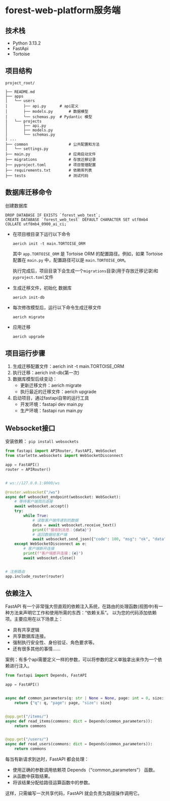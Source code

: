 # forest-web-platform服务端

## 技术栈

- Python 3.13.2
- FastApi
- Tortoise

## 项目结构

```
project_root/

├── README.md
├── apps
│   └── users
│       ├── api.py		# api定义
│       ├── models.py		# 数据模型
│       └── schemas.py	# Pydantic 模型
|   └── projects
│       ├── api.py
│       ├── models.py
│       └── schemas.py
| ...
├── common					# 公共配置和方法
│   └── settings.py
├── main.py					# 应用启动文件
├── migrations				# 存放迁移记录
├── pyproject.toml			# 项目管理配置
├── requirements.txt		# 依赖库列表
├── tests					# 测试代码

```

## 数据库迁移命令

创建数据库

```mysql
DROP DATABASE IF EXISTS `forest_web_test`;
CREATE DATABASE `forest_web_test` DEFAULT CHARACTER SET utf8mb4 COLLATE utf8mb4_0900_ai_ci;
```

- 在项目根目录下运行以下命令

  ```
  aerich init -t main.TORTOISE_ORM
  ```

  其中 `app.TORTOISE_ORM` 是 Tortoise ORM 的配置路径。例如，如果 Tortoise 配置在 `main.py` 中，配置路径可以是
  `main.TORTOISE_ORM`。

  执行完成后，项目目录下会生成一个`migrations`目录(用于存放迁移记录)和`pyproject.toml`文件

- 生成迁移文件，初始化 数据库

  ```
  aerich init-db
  ```

- 每次修改模型后，运行以下命令生成迁移文件

  ```
  aerich migrate
  ```


- 应用迁移

  ```
  aerich upgrade
  ```

## 项目运行步骤

1. 生成迁移配置文件：aerich init -t main.TORTOISE_ORM
2. 执行迁移：aerich init-db(第一次)
3. 数据库模型后续变动：
    - 更新迁移文件：aerich migrate
    - 执行最近的迁移文件：aerich upgrade
4. 启动项目，通过fastapi自带的运行工具
    - 开发环境：fastapi dev main.py
    - 生产环境：fastapi run main.py

## Websocket接口

安装依赖： `pip install websockets`

```python
from fastapi import APIRouter, FastAPI, WebSocket
from starlette.websockets import WebSocketDisconnect

app = FastAPI()
router = APIRouter()


# ws://127.0.0.1:8000/ws

@router.websocket("/ws")
async def websocket_endpoint(websocket: WebSocket):
    # 等待客户端简历连接
    await websocket.accept()
    try:
        while True:
            # 读取客户端传递到的数据
            data = await websocket.receive_text()
            print(f"接收到消息：{data}")
            # 返回数据给客户端
            await websocket.send_json({"code": 100, "msg": "ok", "data": "Hello, World!"})
    except WebSocketDisconnect as e:
        # 客户端断开连接
        print(f"客户端断开连接：{e}")
        await websocket.close()


# 注册路由
app.include_router(router)
```

## 依赖注入

FastAPI 有一个非常强大但直观的依赖注入系统，在路由的处理函数(视图中)有一种方法来声明它工作和使用所需的东西：“依赖关系”。
以为您的代码添加依赖项。主要应用在以下场景上：

- 具有共享逻辑
- 共享数据库连接。
- 强制执行安全性、身份验证、角色要求等。
- 还有很多其他的事情......

案例：有多个api需要定义一样的参数，可以将参数的定义单独拿出来作为一个依赖进行注入。

```python
from fastapi import Depends, FastAPI

app = FastAPI()


async def common_parameters(q: str | None = None, page: int = 0, size: int = 100):
    return {"q": q, "page": page, "size": size}


@app.get("/items/")
async def read_items(commons: dict = Depends(common_parameters)):
    return commons


@app.get("/users/")
async def read_users(commons: dict = Depends(common_parameters)):
    return commons
```

每当有新请求到达时，FastAPI 都会处理：

- 使用正确的参数调用依赖项 Depends（“common_parameters”） 函数。
- 从函数中获取结果。
- 将该结果分配给路径运算函数中的参数。

这样，只需编写一次共享代码，FastAPI 就会负责为路径操作调用它。